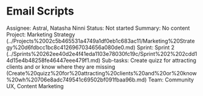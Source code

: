 # Email Scripts

Assignee: Astral, Natasha Ninni
Status: Not started
Summary: No content
Project: Marketing Strategy (../Projects%2002c5b465531a4749a1df0eb1c683ac11/Marketing%20Strategy%20d6fdbcc1bc8c4126967034656a080de0.md)
Sprint: Sprint 2 (../Sprints%20262ee40d2e4f41eda1103e78030fc19c/Sprint%202%202cdd14d15e4b48258fe46447eee479f1.md)
Sub-tasks: Create quizz for attracting clients and or know where they are missing (Create%20quizz%20for%20attracting%20clients%20and%20or%20know%20wh%20706e8adc749541c69502bf091fbaa96b.md)
Team: Community UX, Content Marketing